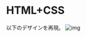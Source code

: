 # HTML+CSS
以下のデザインを再現。
![img](https://user-images.githubusercontent.com/16450948/43178541-f5ecfbd0-9008-11e8-82ae-8c0a61ee29e4.png)
